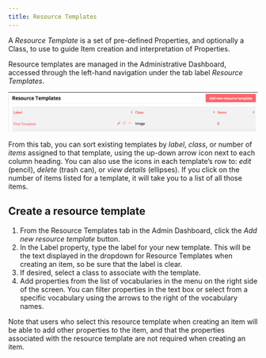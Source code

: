 ```yaml
---
title: Resource Templates
---
```


A *Resource Template* is a set of pre-defined Properties, and optionally a Class, to use to guide Item creation and interpretation of Properties. 

Resource templates are managed in the Administrative Dashboard, accessed through the left-hand navigation under the tab label *Resource Templates*. 

![Basic view of resource templates tab, showing the column titles and one template](contentfiles/templates1.png)

From this tab, you can sort existing templates by *label*, *class*, or number of *items* assigned to that template, using the up-down arrow icon next to each column heading. You can also use the icons in each template’s row to: *edit* (pencil), *delete* (trash can), or *view details* (ellipses). If you click on the number of items listed for a template, it will take you to a list of all those items. 

## Create a resource template
1. From the Resource Templates tab in the Admin Dashboard, click the *Add new resource template* button.
1. In the Label property, type the label for your new template. This will be the text displayed in the dropdown for Resource Templates when creating an item, so be sure that the label is clear.
1. If desired, select a class to associate with the template.
1. Add properties from the list of vocabularies in the menu on the right side of the screen. You can filter properties in the text box or select from a specific vocabulary using the arrows to the right of the vocabulary names. 

Note that users who select this resource template when creating an item will be able to add other properties to the item, and that the properties associated with the resource template are not required when creating an item.



